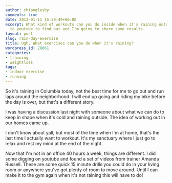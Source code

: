 ```yaml
---
author: chipoglesby
comments: true
date: 2012-01-11 15:39:49+00:00
excerpt: What kind of workouts can you do inside when it's raining outside? I went
  to youtube to find out and I'm going to share some results.
layout: post
slug: rain-day-exercise
title: Ugh, What exercises can you do when it's raining?
wordpress_id: 28061
categories:
- training
- weightloss
tags:
- indoor exercise
- running
---
```


So it's raining in Columbia today, not the best time for me to go out and run laps around the neighborhood. I will end up going and riding my bike before the day is over, but that's a different story.

I was having a discussion last night with someone about what we can do to keep in shape when it's cold and raining outside. The idea of working out in our homes came up.

I don't know about yall, but most of the time when I'm at home, that's the last time I actually want to workout. It's my sanctuary where I just go to relax and rest my mind at the end of the night.

Now that I'm not in an office 40 hours a week, things are different. I did some digging on youtube and found a set of videos from trainer Amanda Russell. These are some quick 15 minute drills you could do in your living room or anywhere you've got plenty of room to move around. Until I can make it to the gym again when it's not raining this will have to do!


